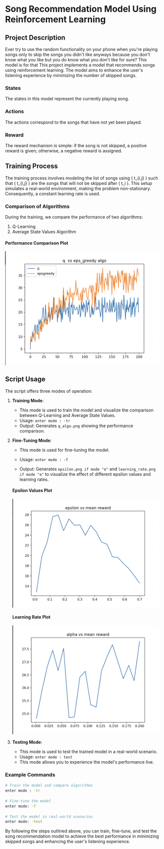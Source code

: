 # Song Recommendation Model Using Reinforcement Learning

## Project Description
Ever try to use the random functionality on your phone when you're playing songs only to skip the songs you didn't like anyways because you don't know what you like but you do know what you don't like for sure? This model is for that
This project implements a model that recommends songs using reinforcement learning. The model aims to enhance the user's listening experience by minimizing the number of skipped songs. 

### States
The states in this model represent the currently playing song.

### Actions
The actions correspond to the songs that have not yet been played.

### Reward
The reward mechanism is simple: if the song is not skipped, a positive reward is given; otherwise, a negative reward is assigned.

## Training Process
The training process involves modeling the list of songs using \( t_{i,j} \) such that \( t_{i,j} \) are the songs that will not be skipped after \( t_i \). This setup simulates a real-world environment, making the problem non-stationary. Consequently, a constant learning rate is used.

### Comparison of Algorithms
During the training, we compare the performance of two algorithms:
1. Q-Learning
2. Average State Values Algorithm

#### Performance Comparison Plot
![Comparison of Q-Learning and Average State Values Algorithm](plots/q_algo.png)

## Script Usage
The script offers three modes of operation:

1. **Training Mode**:
   - This mode is used to train the model and visualize the comparison between Q-Learning and Average State Values.
   - Usage: `enter mode : -tr`
   - Output: Generates `q_algo.png` showing the performance comparison.

2. **Fine-Tuning Mode**:
   - This mode is used for fine-tuning the model.
   - Usage: `enter mode : -f`


   - Output: Generates `epsilon.png if mode "e"` and `learning_rate.png if mode "a"` to visualize the effect of different epsilon values and learning rates.

   #### Epsilon Values Plot
   ![Epsilon Values Plot](plots/epsilon.png)

   #### Learning Rate Plot
   ![Learning Rate Plot](plots/learning_rate.png)

3. **Testing Mode**:
   - This mode is used to test the trained model in a real-world scenario.
   - Usage: `enter mode : test`
   - This mode allows you to experience the model's performance live.

### Example Commands
```sh
# Train the model and compare algorithms
enter mode : -tr

# Fine-tune the model
enter mode: -f

# Test the model in real-world scenarios
enter mode: -test
```

By following the steps outlined above, you can train, fine-tune, and test the song recommendation model to achieve the best performance in minimizing skipped songs and enhancing the user's listening experience.
